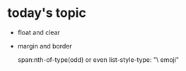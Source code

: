 # today's topic

- float and clear
- margin and border


    span:nth-of-type(odd) or even
    list-style-type: "\ emoji" 